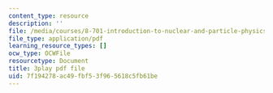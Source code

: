 ```yaml
---
content_type: resource
description: ''
file: /media/courses/8-701-introduction-to-nuclear-and-particle-physics-fall-2020/7f194278ac49fbf53f965618c5fb61be_QDIdZR9G2UU.pdf
file_type: application/pdf
learning_resource_types: []
ocw_type: OCWFile
resourcetype: Document
title: 3play pdf file
uid: 7f194278-ac49-fbf5-3f96-5618c5fb61be
---
```

